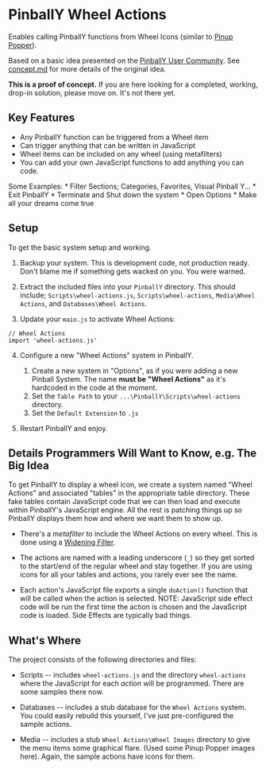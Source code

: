 # PinballY Wheel Actions

Enables calling PinballY functions from Wheel Icons (similar to [Pinup Popper](https://www.nailbuster.com/wikipinup/doku.php?id=start)).

Based on a basic idea presented on the [PinballY User Community](https://www.facebook.com/groups/781499215682063/?multi_permalinks=1065515423947106&notif_id=1614013597614579&notif_t=feedback_reaction_generic&ref=notif). See [concept.md](concept.md) for more details of the original idea.

**This is a proof of concept.** If you are here looking for a completed, working,
drop-in solution, please move on. It's not there yet.

## Key Features

* Any PinballY function can be triggered from a Wheel item
* Can trigger anything that can be written in JavaScript
* Wheel items can be included on any wheel (using metafilters)
* You can add your own JavaScript functions to add anything you can code.

Some Examples:
    * Filter Sections; Categories, Favorites, Visual Pinball Y...
    * Exit PinballY
    * Terminate and Shut down the system
    * Open Options
    * Make all your dreams come true

## Setup

To get the basic system setup and working.

1. Backup your system. This is development code, not production ready. Don't blame me if something gets wacked on you. You were warned.

2. Extract the included files into your `PinballY` directory. This should include; `Scripts\wheel-actions.js`, `Scripts\wheel-actions`, `Media\Wheel Actions`, and `Databases\Wheel Actions`.

3. Update your `main.js` to activate Wheel Actions:

```
// Wheel Actions
import 'wheel-actions.js'
```

4. Configure a new "Wheel Actions" system in PinballY. 
    1. Create a new system in "Options", as if you were adding a new Pinball System. The name **must be "Wheel Actions"** as it's hardcoded in the code at the moment.
    2. Set the `Table Path` to your `...\PinballY\Scripts\wheel-actions` directory.
    3. Set the `Default Extension` to `.js`

5. Restart PinballY and enjoy.

## Details Programmers Will Want to Know, e.g. The Big Idea

To get PinballY to display a wheel icon, we create a system named "Wheel Actions" and associated "tables" in the appropriate table directory. These fake tables contain JavaScript code that we can then load and execute within PinballY's JavaScript engine. All the rest is patching things up so PinballY displays them how and where we want them to show up.

* There's a *metafilter* to include the Wheel Actions on every wheel. This is done using a [Widening Filter](http://mjrnet.org/pinscape/downloads/PinballY/Help/MetaFilters.html).

* The actions are named with a leading underscore (`_`) so they get sorted to the start/end of the regular wheel and stay together. If you are using icons for all your tables and actions, you rarely ever see the name.

* Each action's JavaScript file exports a single `doAction()` function that will be called when the action is selected. NOTE: JavaScript side effect code will be run the first time the action is chosen and the JavaScript code is loaded. Side Effects are typically bad things.

## What's Where

The project consists of the following directories and files:

* Scripts -- includes `wheel-actions.js` and the directory `wheel-actions` where the JavaScript for each *action* will be programmed. There are some samples there now.

* Databases -- includes a stub database for the `Wheel Actions` system. You could easily rebuild this yourself, I've just pre-configured the sample actions.

* Media -- includes a stub `Wheel Actions\Wheel Images` directory to give the menu items some graphical flare. (Used some Pinup Popper images here). Again, the sample actions have icons for them.

